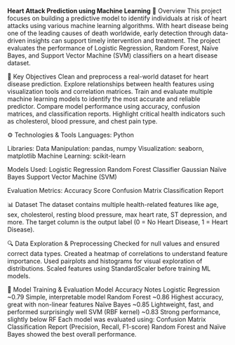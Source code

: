 **Heart Attack Prediction using Machine Learning**
📌 Overview
This project focuses on building a predictive model to identify individuals at risk of heart attacks using various machine learning algorithms. With heart disease being one of the leading causes of death worldwide, early detection through data-driven insights can support timely intervention and treatment. The project evaluates the performance of Logistic Regression, Random Forest, Naïve Bayes, and Support Vector Machine (SVM) classifiers on a heart disease dataset.

🧠 Key Objectives
Clean and preprocess a real-world dataset for heart disease prediction.
Explore relationships between health features using visualization tools and correlation matrices.
Train and evaluate multiple machine learning models to identify the most accurate and reliable predictor.
Compare model performance using accuracy, confusion matrices, and classification reports.
Highlight critical health indicators such as cholesterol, blood pressure, and chest pain type.

⚙️ Technologies & Tools
Languages: Python

Libraries:
Data Manipulation: pandas, numpy
Visualization: seaborn, matplotlib
Machine Learning: scikit-learn

Models Used:
Logistic Regression
Random Forest Classifier
Gaussian Naïve Bayes
Support Vector Machine (SVM)

Evaluation Metrics:
Accuracy Score
Confusion Matrix
Classification Report

📊 Dataset
The dataset contains multiple health-related features like age, sex, cholesterol, resting blood pressure, max heart rate, ST depression, and more.
The target column is the output label (0 = No Heart Disease, 1 = Heart Disease).

🔍 Data Exploration & Preprocessing
Checked for null values and ensured correct data types.
Created a heatmap of correlations to understand feature importance.
Used pairplots and histograms for visual exploration of distributions.
Scaled features using StandardScaler before training ML models.

🧪 Model Training & Evaluation
Model	Accuracy	Notes
Logistic Regression	~0.79	Simple, interpretable model
Random Forest	~0.86	Highest accuracy, great with non-linear features
Naïve Bayes	~0.85	Lightweight, fast, and performed surprisingly well
SVM (RBF kernel)	~0.83	Strong performance, slightly below RF
Each model was evaluated using:
Confusion Matrix
Classification Report (Precision, Recall, F1-score)
Random Forest and Naïve Bayes showed the best overall performance.

